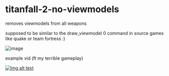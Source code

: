 # titanfall-2-no-viewmodels
removes viewmodels from all weapons

supposed to be similar to the draw_viewmodel 0 command in source games like quake or team fortress :)

![image](https://user-images.githubusercontent.com/96791604/147595787-e7fea3cc-8c1e-48a0-8efb-d4c1998d152b.png)


example vid (ft my terrible gameplay) 


[![Img alt text](https://img.youtube.com/vi/k_wbd2b1Tvs/0.jpg)](https://www.youtube.com/watch?v=k_wbd2b1Tvs)
